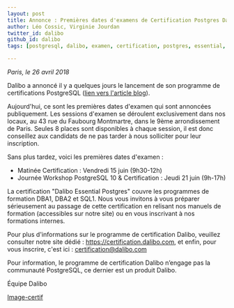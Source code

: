 ```yaml
---
layout: post
title: Annonce : Premières dates d'examens de Certification Postgres Dalibo
author: Léo Cossic, Virginie Jourdan
twitter_id: dalibo
github_id: dalibo
tags: [postgresql, dalibo, examen, certification, postgres, essential, dates]

---
```


*Paris, le 26 avril 2018*

Dalibo a annoncé il y a quelques jours le lancement de son programme de certifications PostgreSQL ([lien vers l'article blog](http://blog.dalibo.com/2018/04/17/certification_postgresql_dalibo.html)).

<!--MORE-->

Aujourd'hui, ce sont les premières dates d'examen qui sont annoncées publiquement. Les sessions d'examen se déroulent exclusivement dans nos locaux, au 43 rue du Faubourg Montmartre, dans le 9ème arrondissement de Paris. Seules 8 places sont disponibles à chaque session, il est donc conseillez aux candidats de ne pas tarder à nous solliciter pour leur inscription.

Sans plus tardez, voici les premières dates d'examen :

   * Matinée Certification : Vendredi 15 juin (9h30-12h)
   * Journée Workshop PostgreSQL 10 & Certification : Jeudi 21 juin (9h-17h)

La certification "Dalibo Essential Postgres" couvre les programmes de formation DBA1, DBA2 et SQL1. Nous vous invitons à vous préparer sérieusement au passage de cette certification en relisant nos manuels de formation (accessibles sur notre site) ou en vous inscrivant à nos formations internes.

Pour plus d'informations sur le programme de certification Dalibo, veuillez consulter notre site dédié : https://certification.dalibo.com, et enfin, pour vous inscrire, c'est ici : certification@dalibo.com

Pour information, le programme de certification Dalibo n’engage pas la communauté PostgreSQL, ce dernier est un produit Dalibo.

Équipe Dalibo



[Image-certif](https://github.com/dalibo/blog/blob/gh-pages/img/Certif_DALIBO.png)

